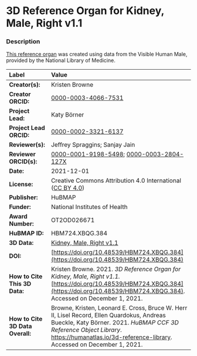 # 3D Reference Organ for Kidney, Male, Right v1.1

### Description
[This reference organ](https://humanatlas.io/3d-reference-library) was created using data from the Visible Human Male, provided by the National Library of Medicine.

| Label | Value |
| :------------- |:-------------|
| **Creator(s):** | Kristen Browne |
| **Creator ORCID:** | [0000-0003-4066-7531](https://orcid.org/0000-0003-4066-7531) |
| **Project Lead:** | Katy B&ouml;rner |
| **Project Lead ORCID:** | [0000-0002-3321-6137](https://orcid.org/0000-0002-3321-6137) |
| **Reviewer(s):** | Jeffrey Spraggins; Sanjay Jain |
| **Reviewer ORCID(s):** |[0000-0001-9198-5498](https://doi.org/10.5072/0000-0001-9198-5498); [0000-0003-2804-127X](https://doi.org/10.5072/0000-0003-2804-127X) |
| **Date:** | 2021-12-01 |
| **License:** | Creative Commons Attribution 4.0 International ([CC BY 4.0](https://creativecommons.org/licenses/by/4.0/)) |
| **Publisher:** | HuBMAP |
| **Funder:** | National Institutes of Health |
| **Award Number:** | OT2OD026671 |
| **HuBMAP ID:** | HBM724.XBQG.384 |
| **3D Data:** | [Kidney, Male, Right v1.1](https://cdn.humanatlas.io/hra-releases/v1.1/models/VH_M_Kidney_R.glb) |
| **DOI:** | [https://doi.org/10.48539/HBM724.XBQG.384](https://doi.org/10.48539/HBM724.XBQG.384) |
| **How to Cite This 3D Data:** | Kristen Browne. 2021. *3D Reference Organ for Kidney, Male, Right v1.1.* [https://doi.org/10.48539/HBM724.XBQG.384](https://doi.org/10.48539/HBM724.XBQG.384). Accessed on December 1, 2021. |
| **How to Cite 3D Data Overall:** | Browne, Kristen, Leonard E. Cross, Bruce W. Herr II, Lisel Record, Ellen Quardokus, Andreas Bueckle, Katy B&ouml;rner. 2021. *HuBMAP CCF 3D Reference Object Library*. https://humanatlas.io/3d-reference-library. Accessed on December 1, 2021. |
